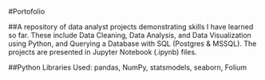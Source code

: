 #Portofolio

##A repository of data analyst projects demonstrating skills I have learned so far. These include Data Cleaning, Data Analysis, and Data Visualization using Python, and Querying a Database with SQL (Postgres & MSSQL). The projects are presented in Jupyter Notebook (.ipynb) files.

##Python Libraries Used: pandas, NumPy, statsmodels, seaborn, Folium

<!---

--->
